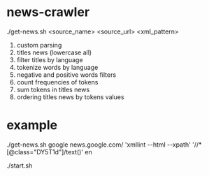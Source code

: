 # news-crawler

./get-news.sh <source_name> <source_url> <parse command> <xml_pattern> <language>

1) custom parsing
2) titles news (lowercase all)
3) filter titles by language
4) tokenize words by language
5) negative and positive words filters
6) count frequencies of tokens
7) sum tokens in titles news
8) ordering titles news by tokens values

# example

./get-news.sh google news.google.com/ 'xmllint --html --xpath' '//*[@class="DY5T1d"]/text()' en

./start.sh
